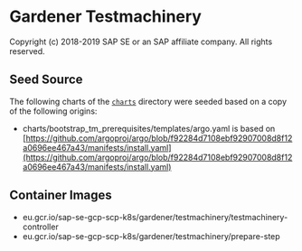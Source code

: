 # Gardener Testmachinery

Copyright (c) 2018-2019 SAP SE or an SAP affiliate company. All rights reserved.

## Seed Source

The following charts of the [`charts`](charts) directory were seeded based on a copy of the following origins:

* charts/bootstrap_tm_prerequisites/templates/argo.yaml is based on [https://github.com/argoproj/argo/blob/f92284d7108ebf92907008d8f12a0696ee467a43/manifests/install.yaml](https://github.com/argoproj/argo/blob/f92284d7108ebf92907008d8f12a0696ee467a43/manifests/install.yaml)

## Container Images

* eu.gcr.io/sap-se-gcp-scp-k8s/gardener/testmachinery/testmachinery-controller
* eu.gcr.io/sap-se-gcp-scp-k8s/gardener/testmachinery/prepare-step
